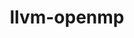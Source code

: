 ---
title: "llvm-openmp"
layout: cache
categories: [package, develop-2025-06-01]
meta: {"compilers": ["apple-clang@16.0.0"], "num_specs": 1, "num_specs_by_stack": {"ml-darwin-aarch64-mps": 1, "root": 1}, "oss": ["sequoia"], "platforms": ["darwin"], "stacks": ["ml-darwin-aarch64-mps", "root"], "targets": ["aarch64"], "versions": ["18.1.0"]}
spec_details: [{"compiler": "apple-clang@16.0.0", "hash": "bbh237eqv3jmdnn6nwiiseezdhdxeiez", "os": "sequoia", "platform": "darwin", "size": "-", "stacks": ["ml-darwin-aarch64-mps", "root"], "target": "aarch64", "variants": ["build_system=cmake", "build_type=Release", "generator=make", "~ipo", "+multicompat"], "versions": ["18.1.0"]}]
---